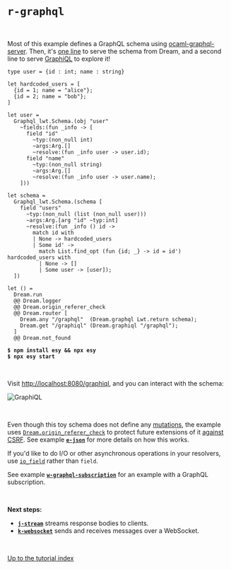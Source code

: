 # `r-graphql`

<br>

Most of this example defines a GraphQL schema using
[ocaml-graphql-server](https://github.com/andreas/ocaml-graphql-server#readme).
Then, it's [one line](https://aantron.github.io/dream/#val-graphql) to serve
the schema from Dream, and a second line to serve
[GraphiQL](https://github.com/graphql/graphiql/tree/main/packages/graphiql#readme)
to explore it!

```reason
type user = {id : int; name : string}

let hardcoded_users = [
  {id = 1; name = "alice"};
  {id = 2; name = "bob"};
]

let user =
  Graphql_lwt.Schema.(obj "user"
    ~fields:(fun _info -> [
      field "id"
        ~typ:(non_null int)
        ~args:Arg.[]
        ~resolve:(fun _info user -> user.id);
      field "name"
        ~typ:(non_null string)
        ~args:Arg.[]
        ~resolve:(fun _info user -> user.name);
    ]))

let schema =
  Graphql_lwt.Schema.(schema [
    field "users"
      ~typ:(non_null (list (non_null user)))
      ~args:Arg.[arg "id" ~typ:int]
      ~resolve:(fun _info () id ->
        match id with
        | None -> hardcoded_users
        | Some id' ->
          match List.find_opt (fun {id; _} -> id = id') hardcoded_users with
          | None -> []
          | Some user -> [user]);
  ])

let () =
  Dream.run
  @@ Dream.logger
  @@ Dream.origin_referer_check
  @@ Dream.router [
    Dream.any "/graphql"  (Dream.graphql Lwt.return schema);
    Dream.get "/graphiql" (Dream.graphiql "/graphql");
  ]
  @@ Dream.not_found
```

<pre><code><b>$ npm install esy && npx esy</b>
<b>$ npx esy start</b></code></pre>

<br>

Visit [http://localhost:8080/graphiql](http://localhost:8080/graphiql), and you
can interact with the schema:

![GraphiQL](https://raw.githubusercontent.com/aantron/dream/master/docs/asset/graphiql.png)

<br>

Even though this toy schema does not define any
[mutations](https://github.com/andreas/ocaml-graphql-server/blob/d615cbb164d4ddfdc2efeb246a198dfe114adf24/graphql/src/graphql_intf.ml#L66),
the example uses
[`Dream.origin_referer_check`](https://aantron.github.io/dream/#val-origin_referer_check)
to protect future extensions of it
[against CSRF](https://cheatsheetseries.owasp.org/cheatsheets/Cross-Site_Request_Forgery_Prevention_Cheat_Sheet.html#identifying-source-origin-via-originreferer-header). See example
[**`e-json`**](../e-json#security) for more details on how this works.

If you'd like to do I/O or other asynchronous operations in your resolvers, use
[`io_field`](https://github.com/andreas/ocaml-graphql-server#lwt-support)
rather than `field`.

See example [**`w-graphql-subscription`**](../w-graphql-subscription#files) for
an example with a GraphQL subscription.

<br>

**Next steps:**

- [**`j-stream`**](../j-stream#files) streams response bodies to clients.
- [**`k-websocket`**](../k-websocket#files) sends and receives messages over a
  WebSocket.

<br>

[Up to the tutorial index](../#readme)
